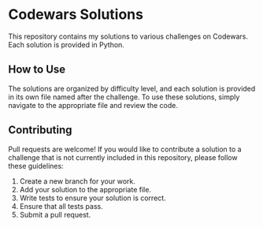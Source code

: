 # Codewars Solutions
This repository contains my solutions to various challenges on Codewars. Each solution is provided in Python.

## How to Use
The solutions are organized by difficulty level, and each solution is provided in its own file named after the challenge. To use these solutions, simply navigate to the appropriate file and review the code.

## Contributing
Pull requests are welcome! If you would like to contribute a solution to a challenge that is not currently included in this repository, please follow these guidelines:

1. Create a new branch for your work.
2. Add your solution to the appropriate file.
3. Write tests to ensure your solution is correct.
4. Ensure that all tests pass.
5. Submit a pull request.
